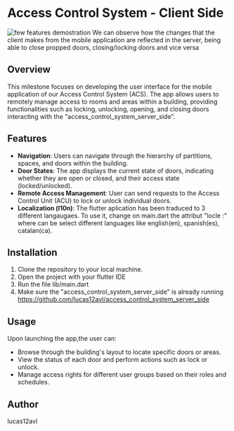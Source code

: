 # Access Control System - Client Side
![few features demostration](./project%20images/features-client-sideV2.gif)
We can observe how the changes that the client makes from the mobile application are reflected in the server, being able to close propped doors, closing/locking doors and vice versa

## Overview
This milestone focuses on developing the user interface for the mobile application of our Access Control System (ACS). The app allows users to remotely manage access to rooms and areas within a building, providing functionalities such as locking, unlocking, opening, and closing doors interacting with the "access_control_system_server_side".

## Features
- **Navigation**: Users can navigate through the hierarchy of partitions, spaces, and doors within the building.
- **Door States**: The app displays the current state of doors, indicating whether they are open or closed, and their access state (locked/unlocked).
- **Remote Access Management**: User can send requests to the Access Control Unit (ACU) to lock or unlock individual doors.
- **Localization (l10n)**: The flutter aplication has been traduced to 3 different langaugaes. To use it, change on main.dart the attribut "locle :" where can be select different languages like english(en), spanish(es), catalan(ca).

## Installation
1. Clone the repository to your local machine.
2. Open the project with your flutter IDE
3. Run the file lib/main.dart
4. Make sure the "access_control_system_server_side" is already running https://github.com/lucas12avl/access_control_system_server_side

## Usage
Upon launching the app,the user can:
- Browse through the building's layout to locate specific doors or areas.
- View the status of each door and perform actions such as lock or unlock.
- Manage access rights for different user groups based on their roles and schedules.

## Author
lucas12avl
